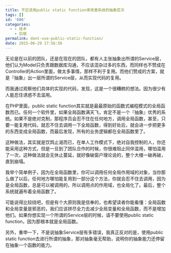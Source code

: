```yaml
---
title: 不应该用public static function来改善系统的抽象层次
tags: []
id: '686'
categories:
  - - 技术
    - 后端
permalink: dont-use-public-static-function/
date: 2015-06-29 17:56:56
---
```


无论是在以前的团队，还是在现在的团队，都有人主张抽象出所谓的Service层，他们认为Model只负责跟数据库沟通，不应该混杂过多的东西，而同样也不赞成在Controller的Action里面，做太多事情，那样不利于复用。而他们赞成的方案，就是『抽象』出一层所谓的Service层，从而实现代码的复用。

而我通过观察他们具体的实现的代码，发现，这是一个很糟糕的想法。因为很少有人能忍住诱惑不去滥用。

在PHP里面，public static function其实就是最最原始的函数式编程模式的全局函数而已。任何一个软件里，如果全局函数满天飞，肯定不是一个『抽象』优秀的系统。如果不是绝对克制，那程序员会忍不住在任何地方，调用全局函数，甚至，只要一能复用代码，就忍不住去调用一下全局函数，得到好处后，就会进一步把更多的东西变成全局函数，而最后发现，所有的业务逻辑都在全局函数里了。

这种做法，其实就是饮鸩止渴而已，在单人工作模式下，绝对自我控制的人，你还能采用这种方式，但是一旦到了团队合作的时候，你很难阻止同伴滥用，哪怕滥用了一次，这种做法就会无休止蔓延，就好像破窗户理论说的，整个大楼一破再破，直到崩塌。

我举个简单例子，因为在全局函数里，你可以调用任何全局作用域的对象，当你那么做了以后，任何地方哪怕能复用到一部分这个方法，你就会忍不住去调用，因为是全局函数，总是可以被调用的，所以调用点的作用域，也全局化了。最后，整个系统就遍布着全局函数了。

可能说得比较绕吧，但是有个大原则我是信奉的，也希望读者你能看懂：全局函数和全局变量是邪恶的，我们应该拼尽全力去减少全局变量和全局函数，而不是增加他们。如果你想实现一个所谓的Service层的时候，请不要使用public static function，因为那根本就是全局函数。

另外，重申一下，不是说抽象Service层有多错误，我真正反对的是，使用public static function去进行所谓的抽象，那对抽象毫无帮助，说明你的抽象能力还停留在抽象一个函数的能力。
